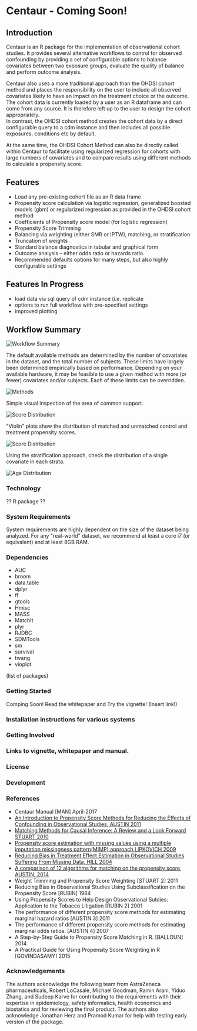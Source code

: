 # Centaur - Coming Soon!

## Introduction
Centaur is an R package for the implementation of observational cohort studies.  It provides several alternative workflows 
to control for observed confounding by providing a set of configurable options to balance 
covariates between two exposure groups, evaluate the quality of balance and perform outcome analysis.   

Centaur also uses a more traditional approach than the OHDSI cohort method and places the 
responsibility on the user to include all observed covariates likely to have an impact on the treatment 
choice or the outcome. The cohort data is currently loaded by a user as an R dataframe and can 
come from any source.  It is therefore left up to the user to design the cohort appropriately.  
In contrast, the OHDSI cohort method creates the cohort data by a direct configurable query to a 
cdm instance and then includes all possible exposures, conditions etc by default.  

At the same time, the OHDSI Cohort Method can also be directly called within Centaur to facilitate 
using regularized regression for cohorts with large numbers of covariates and to compare results 
using different methods to calculate a propensity score.

## Features
* Load any pre-existing cohort file as an R data frame
* Propensity score calculation via logistic regression, generalized boosted models (gbm) 
or regularized regression as provided in the OHDSI cohort method
* Coefficients of Propensity score model (for logistic regression)
* Propensity Score Trimming
* Balancing via weighting (either SMR or IPTW), matching, or stratification
* Truncation of weights
* Standard balance diagnostics in tabular and graphical form
* Outcome analysis – either odds ratio or hazards ratio.
* Recommended defaults options for many steps, but also highly configurable settings

## Features In Progress
* load data via sql query of cdm instance (i.e. replicate
* options to run full workflow with pre-specified settings
* improved plotting

## Workflow Summary
![Workflow Summary](./img/workflow.png)

The default available methods are determined by the number of covariates in the dataset, 
and the total number of subjects. These limits have largely been determined empirically based
 on performance. Depending on your available hardware, it may be feasible to use a given method
 with more (or fewer) covariates and/or subjects. Each of these limits can be overridden.

![Methods](./img/method_space.png)

Simple visual inspection of the area of common support.

![Score Distribution](./img/score_dist.png)

"Violin" plots show the distribution of matched and unmatched control and treatment propensity 
scores.

![Score Distribution](./img/score_dist2.png)

Using the stratification approach, check the distribution of a single covariate in each strata. 

![Age Distribution](./img/age_dist.png)

### Technology

?? R package ??

### System Requirements
System requirements are highly dependent on the size of the dataset being analyzed. For any "real-world"
dataset, we recommend at least a core i7 (or equivalent) and at least 8GB RAM.

### Dependencies
* AUC 
* broom 
* data.table
* dplyr
* ff
* gtools
* Hmisc
* MASS
* MatchIt
* plyr 
* RJDBC
* SDMTools
* sm
* survival 
* twang 
* vioplot 

(list of packages)

### Getting Started
Comping Soon!
Read the whitepaper and
Try the vignette! (Insert link!)

### Installation instructions for various systems

### Getting Involved
### Links to vignette, whitepaper and manual.

### License

### Development


### References
* Centaur Manual	[MAN]	April-2017	
* [An Introduction to Propensity Score Methods for Reducing the Effects of Confounding in Observational Studies, AUSTIN	2011](http://www.tandfonline.com/doi/abs/10.1080/00273171.2011.568786)	
* [Matching Methods for Causal Inference: A Review and a Look Forward	STUART	2010](https://projecteuclid.org/euclid.ss/1280841730)
* [Propensity score estimation with missing values using a multiple imputation missingness pattern(MIMP) approach	LIPKOVICH	2009](http://onlinelibrary.wiley.com/doi/10.1002/sim.3549/full)
* [Reducing Bias in Treatment Effect Estimation in Observational Studies Suffering From Missing Data, HILL	2004](https://academiccommons.columbia.edu/catalog/ac:129151)
* [A comparison of 12 algorithms for matching on the propensity score, AUSTIN,	2014](http://onlinelibrary.wiley.com/doi/10.1002/sim.6004/abstract)
* Weight Trimming and Propensity Score Weighting	[STUART 2]	2011	
* Reducing Bias in Observational Studies Using Subclassification on the Propensity Score	[RUBIN]	1984	
* Using Propensity Scores to Help Design Observational Sutdies: Application to the Tobacco Litigation	[RUBIN 2]	2001	
* The performance of different propensity score methods for estimating marginal hazard ratios	[AUSTIN 3]	2011	
* The performance of different propensity score methods for estimating marginal odds ratios.	[AUSTIN 4]	2007	
* A Step-by-Step Guide to Propensity Score Matching in R.	[BALLOUN]	2014	
* A Practical Guide for Using Propensity Score Weighting in R	[GOVINDASAMY]	2015	


### Acknowledgements
 The authors acknowledge the following team from AstraZeneca pharmaceuticals,  Robert LoCasale, Michael Goodman, Ramin Arani, Yiduo Zhang, and Sudeep Karve for contributing to the requirements with their expertise in epidemiology, safety informatics, health economics and biostatics and for reviewing the final product.  The authors also acknowledge Jonathan Herz and Pramod Kumar for help with testing early version of the package.
